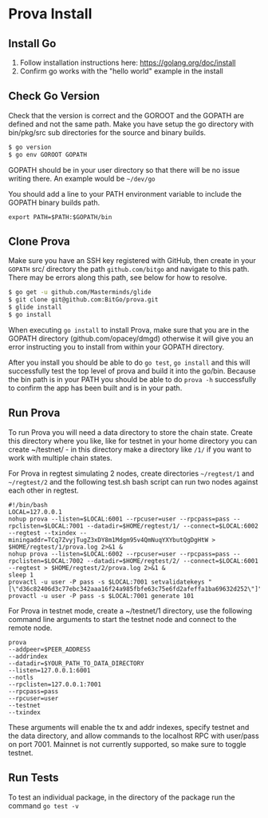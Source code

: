 # Prova Install

## Install Go

1. Follow installation instructions here: https://golang.org/doc/install
2. Confirm go works with the "hello world" example in the install

## Check Go Version

Check that the version is correct and the GOROOT and the GOPATH are defined and not the same path. Make you have setup the go directory with bin/pkg/src sub directories for the source and binary builds.

```bash
$ go version
$ go env GOROOT GOPATH
```

GOPATH should be in your user directory so that there will be no issue writing there. An example would be `~/dev/go`

You should add a line to your PATH environment variable to include the GOPATH binary builds path.

```
export PATH=$PATH:$GOPATH/bin
```

## Clone Prova

Make sure you have an SSH key registered with GitHub, then create in your `GOPATH` src/ directory the path `github.com/bitgo` and navigate to this path. There may be errors along this path, see below for how to resolve.

```bash
$ go get -u github.com/Masterminds/glide
$ git clone git@github.com:BitGo/prova.git
$ glide install
$ go install
```

When executing `go install` to install Prova, make sure that you are in the GOPATH directory (github.com/opacey/dmgd) otherwise it will give you an error instructing you to install from within your GOPATH directory.

After you install you should be able to do `go test`, `go install` and this will successfully test the top level of prova and build it into the go/bin. Because the bin path is in your PATH you should be able to do `prova -h` successfully to confirm the app has been built and is in your path.

## Run Prova

To run Prova you will need a data directory to store the chain state. Create this directory where you like, like for testnet in your home directory you can create ~/testnet/ - in this directory make a directory like `/1/` if you want to work with multiple chain states.

For Prova in regtest simulating 2 nodes, create directories `~/regtest/1` and `~/regtest/2` and the following test.sh bash script can run two nodes against each other in regtest.

```
#!/bin/bash
LOCAL=127.0.0.1
nohup prova --listen=$LOCAL:6001 --rpcuser=user --rpcpass=pass --rpclisten=$LOCAL:7001 --datadir=$HOME/regtest/1/ --connect=$LOCAL:6002 --regtest --txindex --miningaddr=TCq7ZvyjTugZ3xDY8m1Mdgm95v4QmNuqYXYbutQgDgHtW > $HOME/regtest/1/prova.log 2>&1 &
nohup prova --listen=$LOCAL:6002 --rpcuser=user --rpcpass=pass --rpclisten=$LOCAL:7002 --datadir=$HOME/regtest/2/ --connect=$LOCAL:6001 --regtest > $HOME/regtest/2/prova.log 2>&1 &
sleep 1
provactl -u user -P pass -s $LOCAL:7001 setvalidatekeys "[\"d36c82406d3c77ebc342aaa16f24a985fbfe63c75e6fd2afeffa1ba69632d252\"]"
provactl -u user -P pass -s $LOCAL:7001 generate 101
```

For Prova in testnet mode, create a ~/testnet/1 directory, use the following command line arguments to start the testnet node and connect to the remote node.

```
prova
--addpeer=$PEER_ADDRESS
--addrindex
--datadir=$YOUR_PATH_TO_DATA_DIRECTORY
--listen=127.0.0.1:6001
--notls
--rpclisten=127.0.0.1:7001
--rpcpass=pass
--rpcuser=user
--testnet
--txindex
```

These arguments will enable the tx and addr indexes, specify testnet and the data directory, and allow commands to the localhost RPC with user/pass on port 7001. Mainnet is not currently supported, so make sure to toggle testnet.

## Run Tests

To test an individual package, in the directory of the package run the command `go test -v`


